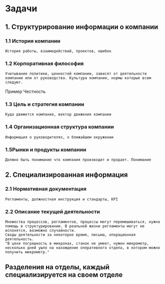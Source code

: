 # Задачи
## 1. Структурирование информации о компании
### 1.1 История компании
	История работы, взаимодействий, проектов, ошибок
### 1.2 Корпоративная философия
	Учитывание политики, ценностей компании, зависят от деятельности компании или от руководства. Культура компании, нормы которые всем следуют.
Пример Честность
### 1.3 Цель и стратегия компании
	Куда движется компания, вектор движения компании
### 1.4 Организационная структура компании
	Информация о руководителях, о ближайшем окружении
### 1.5Рынки и продукты компании
	Должно быть понимание что компания производит и продает. Понимание 
## 2. Специализированная информация

### 2.1 Нормативная документация
	Регламенты, должностная инструкция и стандарты, KPI
### 2.2 Описание текущей деятельности
	Множества процессов, регламентов, процессы могут перемешиваться, нужна помощь в структурировании. В реальной жизни регламенты могут не испонятся, возможно случайности.
	Своды деятельности за некоторое время, письма, операционная деятельность.
	"В цехе погрешность в микронах, станок не умеет, нужен микрометр, несколько дней ушло на нахождение оперативного отдела, в котором можно получить микрометр."
## Разделения на отделы, каждый специализируется на своем отделе
